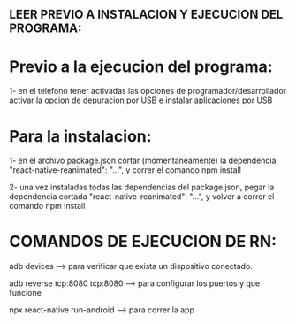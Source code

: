 ## LEER PREVIO A INSTALACION Y EJECUCION DEL PROGRAMA:



# Previo a la ejecucion del programa:

1- en el telefono tener activadas las opciones de programador/desarrollador activar la opcion de depuracion por USB e instalar aplicaciones por USB



# Para la instalacion:

1- en el archivo package.json cortar (momentaneamente) la dependencia "react-native-reanimated": "...", y correr el comando npm install

2- una vez instaladas todas las dependencias del package.json, pegar la dependencia cortada "react-native-reanimated": "...", y volver a correr el comando npm install



# COMANDOS DE EJECUCION DE RN:

adb devices --> para verificar que exista un dispositivo conectado.

adb reverse tcp:8080 tcp:8080 --> para configurar los puertos y que funcione

npx react-native run-android --> para correr la app
